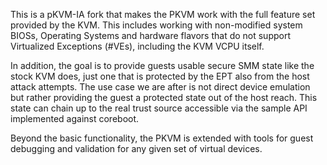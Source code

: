 This is a pKVM-IA fork that makes the PKVM work with the full feature set
provided by the KVM. This includes working with non-modified system BIOSs,
Operating Systems and hardware flavors that do not support Virtualized
Exceptions (#VEs), including the KVM VCPU itself.

In addition, the goal is to provide guests usable secure SMM state like
the stock KVM does, just one that is protected by the EPT also from the
host attack attempts. The use case we are after is not direct device
emulation but rather providing the guest a protected state out of the
host reach. This state can chain up to the real trust source accessible
via the sample API implemented against coreboot.

Beyond the basic functionality, the PKVM is extended with tools for guest
debugging and validation for any given set of virtual devices.
